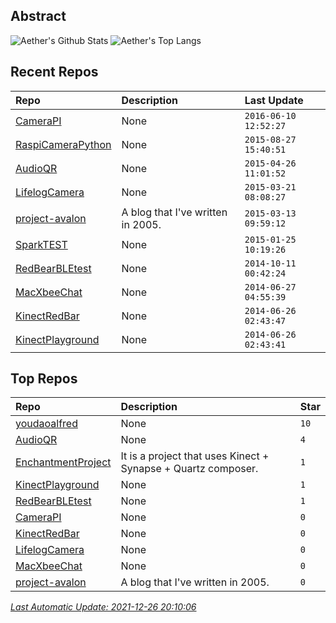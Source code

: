 ## Abstract
![Aether's Github Stats](https://github-readme-stats.vercel.app/api?username=aetherwu&show_icons=true&hide_border=true)
![Aether's Top Langs](https://github-readme-stats.vercel.app/api/top-langs/?username=aetherwu&layout=compact&hide_border=true&langs_count=10)

## Recent Repos
|Repo|Description|Last Update|
|:--|:--|:--|
|[CameraPI](https://github.com/aetherwu/CameraPI)|None|`2016-06-10 12:52:27`|
|[RaspiCameraPython](https://github.com/aetherwu/RaspiCameraPython)|None|`2015-08-27 15:40:51`|
|[AudioQR](https://github.com/aetherwu/AudioQR)|None|`2015-04-26 11:01:52`|
|[LifelogCamera](https://github.com/aetherwu/LifelogCamera)|None|`2015-03-21 08:08:27`|
|[project-avalon](https://github.com/aetherwu/project-avalon)|A blog that I've written in 2005.|`2015-03-13 09:59:12`|
|[SparkTEST](https://github.com/aetherwu/SparkTEST)|None|`2015-01-25 10:19:26`|
|[RedBearBLEtest](https://github.com/aetherwu/RedBearBLEtest)|None|`2014-10-11 00:42:24`|
|[MacXbeeChat](https://github.com/aetherwu/MacXbeeChat)|None|`2014-06-27 04:55:39`|
|[KinectRedBar](https://github.com/aetherwu/KinectRedBar)|None|`2014-06-26 02:43:47`|
|[KinectPlayground](https://github.com/aetherwu/KinectPlayground)|None|`2014-06-26 02:43:41`|

## Top Repos
|Repo|Description|Star|
|:--|:--|:--|
|[youdaoalfred](https://github.com/aetherwu/youdaoalfred)|None|`10`|
|[AudioQR](https://github.com/aetherwu/AudioQR)|None|`4`|
|[EnchantmentProject](https://github.com/aetherwu/EnchantmentProject)|It is a project that uses Kinect + Synapse + Quartz composer. |`1`|
|[KinectPlayground](https://github.com/aetherwu/KinectPlayground)|None|`1`|
|[RedBearBLEtest](https://github.com/aetherwu/RedBearBLEtest)|None|`1`|
|[CameraPI](https://github.com/aetherwu/CameraPI)|None|`0`|
|[KinectRedBar](https://github.com/aetherwu/KinectRedBar)|None|`0`|
|[LifelogCamera](https://github.com/aetherwu/LifelogCamera)|None|`0`|
|[MacXbeeChat](https://github.com/aetherwu/MacXbeeChat)|None|`0`|
|[project-avalon](https://github.com/aetherwu/project-avalon)|A blog that I've written in 2005.|`0`|



*[Last Automatic Update: 2021-12-26 20:10:06](https://github.com/songquanpeng/songquanpeng/blob/master/help.md)*
